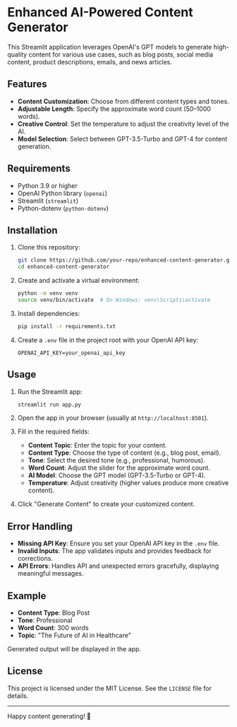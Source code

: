 
# Enhanced AI-Powered Content Generator

This Streamlit application leverages OpenAI's GPT models to generate high-quality content for various use cases, such as blog posts, social media content, product descriptions, emails, and news articles.

## Features

- **Content Customization**: Choose from different content types and tones.
- **Adjustable Length**: Specify the approximate word count (50–1000 words).
- **Creative Control**: Set the temperature to adjust the creativity level of the AI.
- **Model Selection**: Select between GPT-3.5-Turbo and GPT-4 for content generation.

## Requirements

- Python 3.9 or higher
- OpenAI Python library (`openai`)
- Streamlit (`streamlit`)
- Python-dotenv (`python-dotenv`)

## Installation

1. Clone this repository:
   ```bash
   git clone https://github.com/your-repo/enhanced-content-generator.git
   cd enhanced-content-generator
   ```

2. Create and activate a virtual environment:
   ```bash
   python -m venv venv
   source venv/bin/activate  # On Windows: venv\Scripts\activate
   ```

3. Install dependencies:
   ```bash
   pip install -r requirements.txt
   ```

4. Create a `.env` file in the project root with your OpenAI API key:
   ```
   OPENAI_API_KEY=your_openai_api_key
   ```

## Usage

1. Run the Streamlit app:
   ```bash
   streamlit run app.py
   ```

2. Open the app in your browser (usually at `http://localhost:8501`).

3. Fill in the required fields:
   - **Content Topic**: Enter the topic for your content.
   - **Content Type**: Choose the type of content (e.g., blog post, email).
   - **Tone**: Select the desired tone (e.g., professional, humorous).
   - **Word Count**: Adjust the slider for the approximate word count.
   - **AI Model**: Choose the GPT model (GPT-3.5-Turbo or GPT-4).
   - **Temperature**: Adjust creativity (higher values produce more creative content).

4. Click "Generate Content" to create your customized content.

## Error Handling

- **Missing API Key**: Ensure you set your OpenAI API key in the `.env` file.
- **Invalid Inputs**: The app validates inputs and provides feedback for corrections.
- **API Errors**: Handles API and unexpected errors gracefully, displaying meaningful messages.

## Example

- **Content Type**: Blog Post
- **Tone**: Professional
- **Word Count**: 300 words
- **Topic**: "The Future of AI in Healthcare"

Generated output will be displayed in the app.

## License

This project is licensed under the MIT License. See the `LICENSE` file for details.

---

Happy content generating! 🚀
